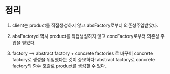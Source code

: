 # 정리
1. client는 product를 직접생성하지 않고 absFactory로부터 의존성주입받았다.

2. absFactoryd 역시 product를 직접생성하지 않고 concFactory로부터 의존성 주입을 받았다.

3. factory --> abstract factory + concrete factories 로 바꾸어 concrete factory로 생성을 위임했다는 것이 중요하다!
abstract factory로 concrete factory의 함수 호출로 product를 생성할 수 있다.